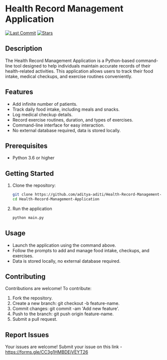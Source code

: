 # Health Record Management Application

[![Last Commit](https://img.shields.io/github/last-commit/aditya-aditi/Health-Record-Management-Application)](https://github.com/aditya-aditi/Health-Record-Management-Application/commits)
[![Stars](https://img.shields.io/github/stars/aditya-aditi/Health-Record-Management-Application?style=social)](https://github.com/aditya-aditi/Health-Record-Management-Application/stargazers)

## Description

The Health Record Management Application is a Python-based command-line tool designed to help individuals maintain accurate records of their health-related activities. This application allows users to track their food intake, medical checkups, and exercise routines conveniently.

## Features

- Add infinite number of patients.
- Track daily food intake, including meals and snacks.
- Log medical checkup details.
- Record exercise routines, duration, and types of exercises.
- Command-line interface for easy interaction.
- No external database required, data is stored locally.

## Prerequisites

- Python 3.6 or higher

## Getting Started

1. Clone the repository:
   ```bash
   git clone https://github.com/aditya-aditi/Health-Record-Management-Application.git
   cd Health-Record-Management-Application
2. Run the application
   ```bash
   python main.py
   ```

## Usage
- Launch the application using the command above.
- Follow the prompts to add and manage food intake, checkups, and exercises.
- Data is stored locally, no external database required.

## Contributing
Contributions are welcome! To contribute:

1. Fork the repository.
2. Create a new branch: git checkout -b feature-name.
3. Commit changes: git commit -am 'Add new feature'.
4. Push to the branch: git push origin feature-name.
5. Submit a pull request.

## Report Issues
Your issues are welcome! Submit your issue on this link - 
https://forms.gle/CC3g1HMBDEjVEYT26

